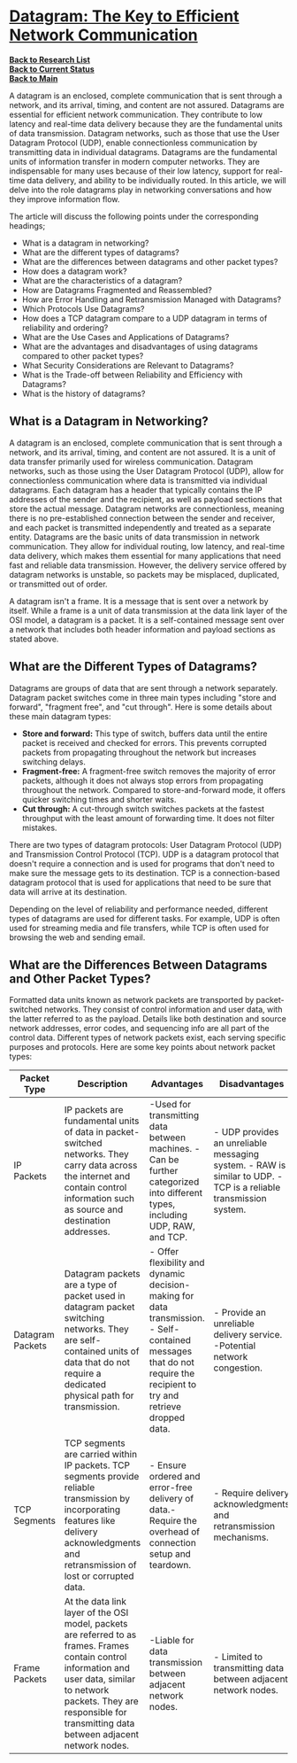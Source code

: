 # **[Datagram: The Key to Efficient Network Communication](https://www.zenarmor.com/docs/network-basics/what-is-datagram)**

**[Back to Research List](../../../../research_list.md)**\
**[Back to Current Status](../../../../../development/status/weekly/current_status.md)**\
**[Back to Main](../../../../../README.md)**

A datagram is an enclosed, complete communication that is sent through a network, and its arrival, timing, and content are not assured. Datagrams are essential for efficient network communication. They contribute to low latency and real-time data delivery because they are the fundamental units of data transmission. Datagram networks, such as those that use the User Datagram Protocol (UDP), enable connectionless communication by transmitting data in individual datagrams. Datagrams are the fundamental units of information transfer in modern computer networks. They are indispensable for many uses because of their low latency, support for real-time data delivery, and ability to be individually routed. In this article, we will delve into the role datagrams play in networking conversations and how they improve information flow.

The article will discuss the following points under the corresponding headings;

- What is a datagram in networking?
- What are the different types of datagrams?
- What are the differences between datagrams and other packet types?
- How does a datagram work?
- What are the characteristics of a datagram?
- How are Datagrams Fragmented and Reassembled?
- How are Error Handling and Retransmission Managed with Datagrams?
- Which Protocols Use Datagrams?
- How does a TCP datagram compare to a UDP datagram in terms of reliability and ordering?
- What are the Use Cases and Applications of Datagrams?
- What are the advantages and disadvantages of using datagrams compared to other packet types?
- What Security Considerations are Relevant to Datagrams?
- What is the Trade-off between Reliability and Efficiency with Datagrams?
- What is the history of datagrams?

## What is a Datagram in Networking?

A datagram is an enclosed, complete communication that is sent through a network, and its arrival, timing, and content are not assured. It is a unit of data transfer primarily used for wireless communication. Datagram networks, such as those using the User Datagram Protocol (UDP), allow for connectionless communication where data is transmitted via individual datagrams. Each datagram has a header that typically contains the IP addresses of the sender and the recipient, as well as payload sections that store the actual message. Datagram networks are connectionless, meaning there is no pre-established connection between the sender and receiver, and each packet is transmitted independently and treated as a separate entity. Datagrams are the basic units of data transmission in network communication. They allow for individual routing, low latency, and real-time data delivery, which makes them essential for many applications that need fast and reliable data transmission. However, the delivery service offered by datagram networks is unstable, so packets may be misplaced, duplicated, or transmitted out of order.

A datagram isn't a frame. It is a message that is sent over a network by itself. While a frame is a unit of data transmission at the data link layer of the OSI model, a datagram is a packet. It is a self-contained message sent over a network that includes both header information and payload sections as stated above.

## What are the Different Types of Datagrams?

Datagrams are groups of data that are sent through a network separately. Datagram packet switches come in three main types including "store and forward", "fragment free", and "cut through". Here is some details about these main datagram types:

- **Store and forward:** This type of switch, buffers data until the entire packet is received and checked for errors. This prevents corrupted packets from propagating throughout the network but increases switching delays.
- **Fragment-free:** A fragment-free switch removes the majority of error packets, although it does not always stop errors from propagating throughout the network. Compared to store-and-forward mode, it offers quicker switching times and shorter waits.
- **Cut through:** A cut-through switch switches packets at the fastest throughput with the least amount of forwarding time. It does not filter mistakes.

There are two types of datagram protocols: User Datagram Protocol (UDP) and Transmission Control Protocol (TCP). UDP is a datagram protocol that doesn't require a connection and is used for programs that don't need to make sure the message gets to its destination. TCP is a connection-based datagram protocol that is used for applications that need to be sure that data will arrive at its destination.

Depending on the level of reliability and performance needed, different types of datagrams are used for different tasks. For example, UDP is often used for streaming media and file transfers, while TCP is often used for browsing the web and sending email.

## What are the Differences Between Datagrams and Other Packet Types?

Formatted data units known as network packets are transported by packet-switched networks. They consist of control information and user data, with the latter referred to as the payload. Details like both destination and source network addresses, error codes, and sequencing info are all part of the control data. Different types of network packets exist, each serving specific purposes and protocols. Here are some key points about network packet types:

| Packet Type      | Description                                                                                                                                                                                                                          | Advantages                                                                                                                                                           | Disadvantages                                                                                                    |
|------------------|--------------------------------------------------------------------------------------------------------------------------------------------------------------------------------------------------------------------------------------|----------------------------------------------------------------------------------------------------------------------------------------------------------------------|------------------------------------------------------------------------------------------------------------------|
| IP Packets       | IP packets are fundamental units of data in packet-switched networks. They carry data across the internet and contain control information such as source and destination addresses.                                                  | -Used for transmitting data between machines. -Can be further categorized into different types, including UDP, RAW, and TCP.                                         | - UDP provides an unreliable messaging system. - RAW is similar to UDP. - TCP is a reliable transmission system. |
| Datagram Packets | Datagram packets are a type of packet used in datagram packet switching networks. They are self-contained units of data that do not require a dedicated physical path for transmission.                                              | - Offer flexibility and dynamic decision-making for data transmission. - Self-contained messages that do not require the recipient to try and retrieve dropped data. | - Provide an unreliable delivery service. -Potential network congestion.                                         |
| TCP Segments     | TCP segments are carried within IP packets. TCP segments provide reliable transmission by incorporating features like delivery acknowledgments and retransmission of lost or corrupted data.                                         | - Ensure ordered and error-free delivery of data.- Require the overhead of connection setup and teardown.                                                            | - Require delivery acknowledgments and retransmission mechanisms.                                                |
| Frame Packets    | At the data link layer of the OSI model, packets are referred to as frames. Frames contain control information and user data, similar to network packets. They are responsible for transmitting data between adjacent network nodes. | -Liable for data transmission between adjacent network nodes.                                                                                                        | - Limited to transmitting data between adjacent network nodes.                                                   |
